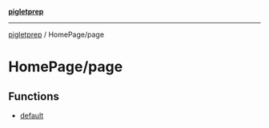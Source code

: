 [**pigletprep**](../../README.md)

***

[pigletprep](../../modules.md) / HomePage/page

# HomePage/page

## Functions

- [default](functions/default.md)
